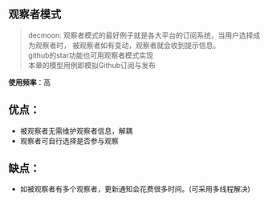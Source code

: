 观察者模式
- 

> decmoon:
观察者模式的最好例子就是各大平台的订阅系统，当用户选择成为观察者时，
被观察者如有变动，观察者就会收到提示信息。<br/>
github的star功能也可用观察者模式实现<br/>
本章的模型用例即模拟Github订阅与发布


**使用频率**：高

优点：
- 
+ 被观察者无需维护观察者信息，解耦
+ 观察者可自行选择是否参与观察


缺点：
- 
+ 如被观察者有多个观察者，更新通知会花费很多时间。(可采用多线程解决)



